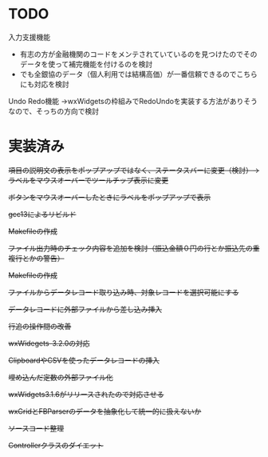 # TODO

入力支援機能
- 有志の方が金融機関のコードをメンテされていているのを見つけたのでそのデータを使って補完機能を付けるのを検討
- でも全銀協のデータ（個人利用では結構高価）が一番信頼できるのでこちらにも対応を検討

Undo Redo機能
→wxWidgetsの枠組みでRedoUndoを実装する方法がありそうなので、そっちの方向で検討

# 実装済み

~~項目の説明文の表示をポップアップではなく、ステータスバーに変更（検討）→ラベルをマウスオーバーでツールチップ表示に変更~~

~~ボタンをマウスオーバーしたときにラベルをポップアップで表示~~

~~gcc13によるリビルド~~

~~Makefileの作成~~

~~ファイル出力時のチェック内容を追加を検討（振込金額０円の行とか振込先の重複行とかの警告）~~

~~Makefileの作成~~

~~ファイルからデータレコード取り込み時、対象レコードを選択可能にする~~

~~データレコードに外部ファイルから差し込み挿入~~

~~行追の操作間の改善~~

~~wxWidegets-3.2.0の対応~~

~~ClipboardやCSVを使ったデータレコードの挿入~~

~~埋め込んだ定数の外部ファイル化~~

~~wxWidgets3.1.6がリリースされたので対応させる~~

~~wxGridとFBParserのデータを抽象化して統一的に扱えないか~~

~~ソースコード整理~~

~~Controllerクラスのダイエット~~



